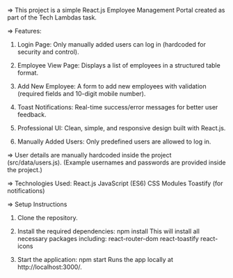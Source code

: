 => This project is a simple React.js Employee Management Portal created as part of the Tech Lambdas task.

=> Features:
1. Login Page:
Only manually added users can log in (hardcoded for security and control).

2. Employee View Page:
Displays a list of employees in a structured table format.

3. Add New Employee:
A form to add new employees with validation (required fields and 10-digit mobile number).

4. Toast Notifications:
Real-time success/error messages for better user feedback.

5. Professional UI:
Clean, simple, and responsive design built with React.js.

6. Manually Added Users:
Only predefined users are allowed to log in.

=> User details are manually hardcoded inside the project (src/data/users.js).
(Example usernames and passwords are provided inside the project.)

=> Technologies Used:
React.js
JavaScript (ES6)
CSS Modules
Toastify (for notifications)

=> Setup Instructions 
1. Clone the repository.

2. Install the required dependencies:
npm install
This will install all necessary packages including:
react-router-dom
react-toastify
react-icons

3. Start the application:
npm start
Runs the app locally at http://localhost:3000/.
